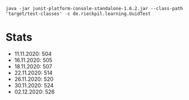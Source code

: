 
```
java -jar junit-platform-console-standalone-1.6.2.jar --class-path 'target/test-classes' -c de.rieckpil.learning.UuidTest
```


# Stats

- 11.11.2020: 504
- 16.11.2020: 505
- 18.11.2020: 507
- 22.11.2020: 514
- 26.11.2020: 520
- 30.11.2020: 524
- 02.12.2020: 526
